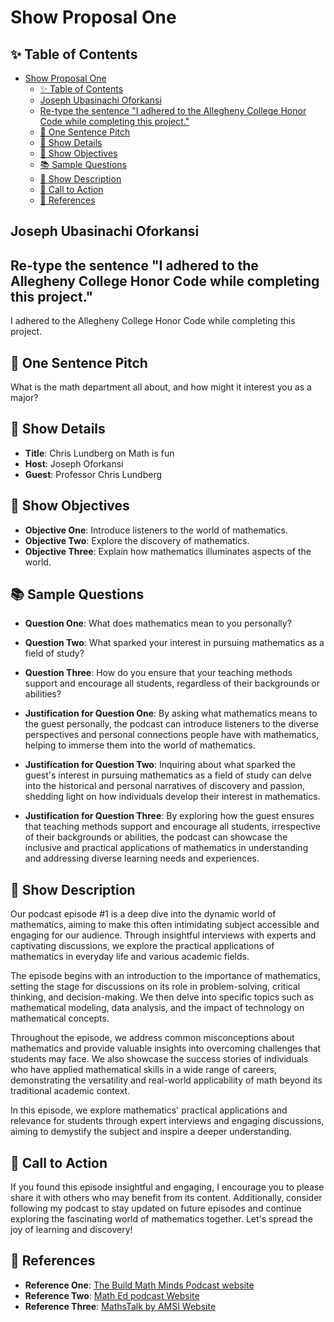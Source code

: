# Show Proposal One

## ✨ Table of Contents

<!---toc start-->

- [Show Proposal One](#show-proposal-one)
  - [✨ Table of Contents](#-table-of-contents)
  - [Joseph Ubasinachi Oforkansi](#joseph-ubasinachi-oforkansi)
  - [Re-type the sentence "I adhered to the Allegheny College Honor Code while completing this project."](#re-type-the-sentence-i-adhered-to-the-allegheny-college-honor-code-while-completing-this-project)
  - [🏁 One Sentence Pitch](#-one-sentence-pitch)
  - [🔬 Show Details](#-show-details)
  - [📝 Show Objectives](#-show-objectives)
  - [📚 Sample Questions](#-sample-questions)
  - [🎉 Show Description](#-show-description)
  - [📢 Call to Action](#-call-to-action)
  - [🦜 References](#-references)

<!---toc end-->

## Joseph Ubasinachi Oforkansi

## Re-type the sentence "I adhered to the Allegheny College Honor Code while completing this project."

I adhered to the Allegheny College Honor Code while completing this project.

## 🏁 One Sentence Pitch

What is the math department all about, and how might it interest you as a major?

## 🔬 Show Details

- **Title**: Chris Lundberg on Math is fun
- **Host**: Joseph Oforkansi
- **Guest**: Professor Chris Lundberg

## 📝 Show Objectives

- **Objective One**: Introduce listeners to the world of mathematics.
- **Objective Two**: Explore the discovery of mathematics.
- **Objective Three**: Explain how mathematics illuminates aspects of the world.

## 📚 Sample Questions

- **Question One**: What does mathematics mean to you personally?
- **Question Two**: What sparked your interest in pursuing mathematics as a field of study?
- **Question Three**: How do you ensure that your teaching methods support and encourage all students, regardless of their backgrounds or abilities?

- **Justification for Question One**: By asking what mathematics means to the guest personally, the podcast can introduce listeners to the diverse perspectives and personal connections people have with mathematics, helping to immerse them into the world of mathematics.
- **Justification for Question Two**: Inquiring about what sparked the guest's interest in pursuing mathematics as a field of study can delve into the historical and personal narratives of discovery and passion, shedding light on how individuals develop their interest in mathematics.
- **Justification for Question Three**: By exploring how the guest ensures that teaching methods support and encourage all students, irrespective of their backgrounds or abilities, the podcast can showcase the inclusive and practical applications of mathematics in understanding and addressing diverse learning needs and experiences.

## 🎉 Show Description

Our podcast episode #1 is a deep dive into the dynamic world of mathematics, aiming to make this often intimidating subject accessible and engaging for our audience. Through insightful interviews with experts and captivating discussions, we explore the practical applications of mathematics in everyday life and various academic fields.

The episode begins with an introduction to the importance of mathematics, setting the stage for discussions on its role in problem-solving, critical thinking, and decision-making. We then delve into specific topics such as mathematical modeling, data analysis, and the impact of technology on mathematical concepts.

Throughout the episode, we address common misconceptions about mathematics and provide valuable insights into overcoming challenges that students may face. We also showcase the success stories of individuals who have applied mathematical skills in a wide range of careers, demonstrating the versatility and real-world applicability of math beyond its traditional academic context.

In this episode, we explore mathematics' practical applications and relevance for students through expert interviews and engaging discussions, aiming to demystify the subject and inspire a deeper understanding.

## 📢 Call to Action

If you found this episode insightful and engaging, I encourage you to please share it with others who may benefit from its content. Additionally, consider following my podcast to stay updated on future episodes and continue exploring the fascinating world of mathematics together. Let's spread the joy of learning and discovery!

## 🦜 References

- **Reference One**: [The Build Math Minds Podcast website](https://buildmathminds.com/podcast/)
- **Reference Two**: [Math Ed podcast Website](https://www.podomatic.com/podcasts/mathed)
- **Reference Three**: [MathsTalk by AMSI Website](https://calculate.org.au/mathstalk-podcast/)
